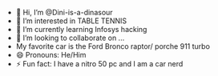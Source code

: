 - 👋 Hi, I’m @Dini-is-a-dinasour
- 👀 I’m interested in TABLE TENNIS
- 🌱 I’m currently learning Infosys hacking
- 💞️ I’m looking to collaborate on ...
-  My favorite car is the Ford Bronco raptor/ porche 911 turbo
- 😄 Pronouns: He/Him
- ⚡ Fun fact: I have a nitro 50 pc and I am a car nerd

<!---
Dini-is-a-dinasour/Dini-is-a-dinasour is a ✨ special ✨ repository because its `README.md` (this file) appears on your GitHub profile.
You can click the Preview link to take a look at your changes.
--->
